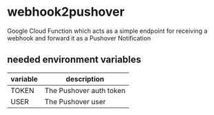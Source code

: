 # webhook2pushover

Google Cloud Function which acts as a simple endpoint for receiving a webhook and forward it as a Pushover Notification

## needed environment variables

|variable|description            |
|--------|-----------------------|
|TOKEN   |The Pushover auth token|
|USER    |The Pushover user      |

